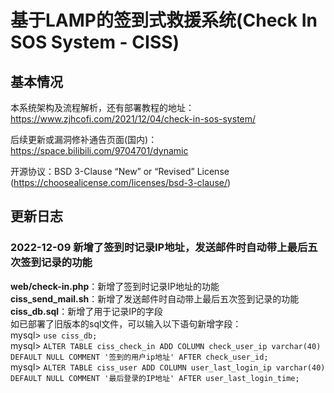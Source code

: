 # 基于LAMP的签到式救援系统(Check In SOS System - CISS)

## 基本情况  
  
本系统架构及流程解析，还有部署教程的地址：https://www.zjhcofi.com/2021/12/04/check-in-sos-system/  
  
后续更新或漏洞修补通告页面(国内)：https://space.bilibili.com/9704701/dynamic  
  
开源协议：BSD 3-Clause “New” or “Revised” License (https://choosealicense.com/licenses/bsd-3-clause/)  
  
## 更新日志  

### 2022-12-09 新增了签到时记录IP地址，发送邮件时自动带上最后五次签到记录的功能  
  
**web/check-in.php**：新增了签到时记录IP地址的功能  
**ciss_send_mail.sh**：新增了发送邮件时自动带上最后五次签到记录的功能  
**ciss_db.sql**：新增了用于记录IP的字段  
如已部署了旧版本的sql文件，可以输入以下语句新增字段：  
mysql> `use ciss_db;`  
mysql> `ALTER TABLE ciss_check_in ADD COLUMN check_user_ip varchar(40) DEFAULT NULL COMMENT '签到的用户ip地址' AFTER check_user_id;`  
mysql> `ALTER TABLE ciss_user ADD COLUMN user_last_login_ip varchar(40) DEFAULT NULL COMMENT '最后登录的IP地址' AFTER user_last_login_time;`  
